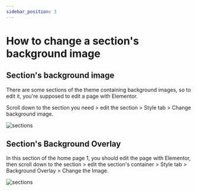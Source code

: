 ```yaml
---
sidebar_position: 3
---
```

# How to change a section's background image

## Section's background image

There are some sections of the theme containing background images, so to edit it, you're supposed to edit a page with Elementor.

Scroll down to the section you need > edit the section > Style tab > Change background image.

![sections](./img/section-background.avif)

## Section's Background Overlay

In this section of the home page 1, you should edit the page with Elementor, then scroll down to the section > edit the section's container > Style tab > Background Overlay > Change the Image.

![sections](./img/section-bg-overlay.avif)
